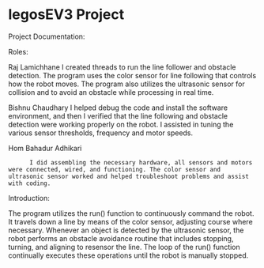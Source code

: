 # legosEV3 Project

Project Documentation:

Roles:

  Raj Lamichhane
          I created threads to run the line follower and obstacle detection. The program uses the color sensor for line following that controls how the robot moves. The program also utilizes the ultrasonic sensor for collision and to avoid an obstacle while processing in real time.

Bishnu Chaudhary
          I helped debug the code and install the software environment, and then I verified that the line following and obstacle detection were working properly on the robot. I assisted in tuning the various sensor thresholds, frequency and motor speeds.

Hom Bahadur Adhikari

          I did assembling the necessary hardware, all sensors and motors were connected, wired, and functioning. The color sensor and ultrasonic sensor worked and helped troubleshoot problems and assist with coding.


Introduction:

The program utilizes the run() function to continuously command the robot. It travels down a line by means of the color sensor, adjusting course where necessary. Whenever an object is detected by the ultrasonic sensor, the robot performs an obstacle avoidance routine that includes stopping, turning, and aligning to resensor the line. The loop of the run() function continually executes these operations until the robot is manually stopped.